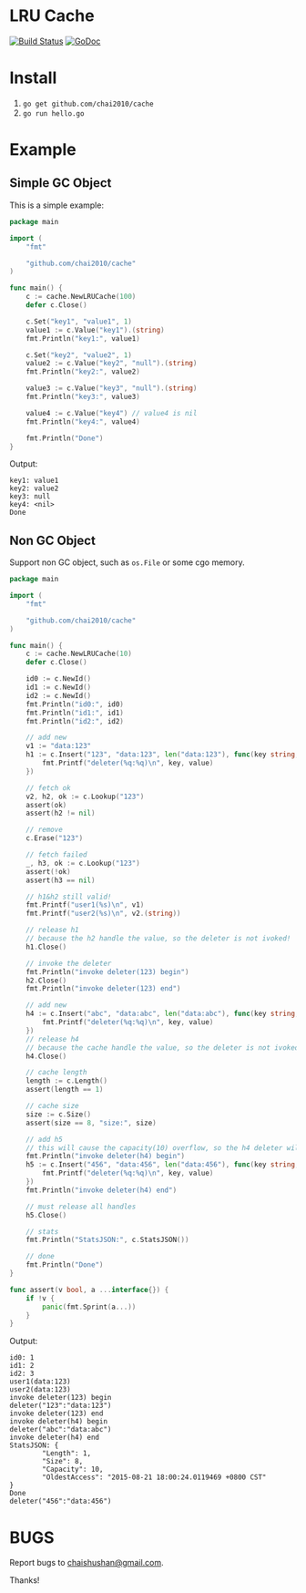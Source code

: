 # LRU Cache

[![Build Status](https://travis-ci.org/chai2010/cache.svg)](https://travis-ci.org/chai2010/cache)
[![GoDoc](https://godoc.org/github.com/chai2010/cache?status.svg)](https://godoc.org/github.com/chai2010/cache)


# Install

1. `go get github.com/chai2010/cache`
2. `go run hello.go`


# Example

## Simple GC Object

This is a simple example:

```Go
package main

import (
	"fmt"

	"github.com/chai2010/cache"
)

func main() {
	c := cache.NewLRUCache(100)
	defer c.Close()

	c.Set("key1", "value1", 1)
	value1 := c.Value("key1").(string)
	fmt.Println("key1:", value1)

	c.Set("key2", "value2", 1)
	value2 := c.Value("key2", "null").(string)
	fmt.Println("key2:", value2)

	value3 := c.Value("key3", "null").(string)
	fmt.Println("key3:", value3)

	value4 := c.Value("key4") // value4 is nil
	fmt.Println("key4:", value4)

	fmt.Println("Done")
}
```

Output:

```
key1: value1
key2: value2
key3: null
key4: <nil>
Done
```

## Non GC Object

Support non GC object, such as `os.File` or some cgo memory.

```Go
package main

import (
	"fmt"

	"github.com/chai2010/cache"
)

func main() {
	c := cache.NewLRUCache(10)
	defer c.Close()

	id0 := c.NewId()
	id1 := c.NewId()
	id2 := c.NewId()
	fmt.Println("id0:", id0)
	fmt.Println("id1:", id1)
	fmt.Println("id2:", id2)

	// add new
	v1 := "data:123"
	h1 := c.Insert("123", "data:123", len("data:123"), func(key string, value interface{}) {
		fmt.Printf("deleter(%q:%q)\n", key, value)
	})

	// fetch ok
	v2, h2, ok := c.Lookup("123")
	assert(ok)
	assert(h2 != nil)

	// remove
	c.Erase("123")

	// fetch failed
	_, h3, ok := c.Lookup("123")
	assert(!ok)
	assert(h3 == nil)

	// h1&h2 still valid!
	fmt.Printf("user1(%s)\n", v1)
	fmt.Printf("user2(%s)\n", v2.(string))

	// release h1
	// because the h2 handle the value, so the deleter is not ivoked!
	h1.Close()

	// invoke the deleter
	fmt.Println("invoke deleter(123) begin")
	h2.Close()
	fmt.Println("invoke deleter(123) end")

	// add new
	h4 := c.Insert("abc", "data:abc", len("data:abc"), func(key string, value interface{}) {
		fmt.Printf("deleter(%q:%q)\n", key, value)
	})
	// release h4
	// because the cache handle the value, so the deleter is not ivoked!
	h4.Close()

	// cache length
	length := c.Length()
	assert(length == 1)

	// cache size
	size := c.Size()
	assert(size == 8, "size:", size)

	// add h5
	// this will cause the capacity(10) overflow, so the h4 deleter will be invoked
	fmt.Println("invoke deleter(h4) begin")
	h5 := c.Insert("456", "data:456", len("data:456"), func(key string, value interface{}) {
		fmt.Printf("deleter(%q:%q)\n", key, value)
	})
	fmt.Println("invoke deleter(h4) end")

	// must release all handles
	h5.Close()

	// stats
	fmt.Println("StatsJSON:", c.StatsJSON())

	// done
	fmt.Println("Done")
}

func assert(v bool, a ...interface{}) {
	if !v {
		panic(fmt.Sprint(a...))
	}
}
```

Output:

```
id0: 1
id1: 2
id2: 3
user1(data:123)
user2(data:123)
invoke deleter(123) begin
deleter("123":"data:123")
invoke deleter(123) end
invoke deleter(h4) begin
deleter("abc":"data:abc")
invoke deleter(h4) end
StatsJSON: {
        "Length": 1,
        "Size": 8,
        "Capacity": 10,
        "OldestAccess": "2015-08-21 18:00:24.0119469 +0800 CST"
}
Done
deleter("456":"data:456")
```

# BUGS

Report bugs to <chaishushan@gmail.com>.

Thanks!
